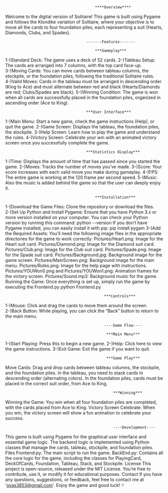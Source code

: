 											****Overview****
Welcome to the digital version of Solitaire! This game is built using Pygame and follows the Klondike variation of Solitaire, where your objective is to move all the cards to four foundation piles, each representing a suit (Hearts, Diamonds, Clubs, and Spades).

										-------Features-------

											***Gameplay***


1-)Standard Deck: The game uses a deck of 52 cards.
2-)Tableau Setup: The cards are arranged into 7 columns, with the top card face-up.
3-)Moving Cards: You can move cards between tableau columns, the stockpile, or the foundation piles, following the traditional Solitaire rules.
4-)Valid Moves: Cards in the tableau must be arranged in descending order (King to Ace) and must alternate between red and black (Hearts/Diamonds are red; Clubs/Spades are black).
5-)Winning Condition: The game is won when all cards are successfully placed in the foundation piles, organized in ascending order (Ace to King).

										***User Interface***


1-)Main Menu: Start a new game, check the game instructions (Help), or quit the game.
2-)Game Screen: Displays the tableau, the foundation piles, the stockpile.
3-)Help Screen: Learn how to play the game and understand the rules.
4-)Victory Screen: Celebrate your win with an animated victory screen once you successfully complete the game.

										***Statistics Display***


1-)Time: Displays the amount of time that has passed since you started the game.
2-)Moves: Tracks the number of moves you’ve made.
3-)Score: Your score increases with each valid move you make during gameplay.
4-)FPS: The entire game is working at the 120 frame per second speed.
5-)Music: Also the music is added behind the game so that the user can deeply enjoy it.

											***Installation***


1-)Download the Game Files: Clone the repository or download the files.
2-)Set Up Python and Install Pygame: Ensure that you have Python 3.x or more version installed on your computer. You can check your Python version by running this command:
python --version
If you don’t have Pygame installed, you can easily install it with pip:
pip install pygam
3-)Add the Required Assets: You’ll need the following image files in the appropriate directories for the game to work correctly:
Pictures/Heart.png: Image for the Heart suit card.
Pictures/Diamond.png: Image for the Diamond suit card.
Pictures/Club.png: Image for the Club suit card.
Pictures/Spade.png: Image for the Spade suit card.
Pictures/Background.jpg: Background image for the game screen.
Pictures/MainScreen.png: Background image for the main menu.
Pictures/Rules.png: Image for the help page with instructions.
Pictures/YOUWon0.png and Pictures/YOUWon1.png: Animation frames for the victory screen.
Pictures/Sound.mp3: Background music for the game.
Running the Game: Once everything is set up, simply run the game by executing the Frontend.py
python Frontend.py

												***Controls***


1-)Mouse: Click and drag the cards to move them around the screen.
2-)Back Button: While playing, you can click the “Back” button to return to the main menu.

												----Game Flow----

												 ***Main Menu***


1-)Start Playing: Press this to begin a new game.
2-)Help: Click here to view the game instructions.
3-)Exit Game: Exit the game if you want to quit.

												 ***Game Play***


Move Cards: Drag and drop cards between tableau columns, the stockpile, and the foundation piles.
In the tableau, you need to stack cards in descending order (alternating colors).
In the foundation piles, cards must be placed in the correct suit order, from Ace to King.

													***Winning***


Winning the Game: You win when all four foundation piles are completed, with the cards placed from Ace to King.
Victory Screen
Celebrate: When you win, the victory screen will show a fun animation to celebrate your success.

													----Development----


This game is built using Pygame for the graphical user interface and essential game logic. The backend logic is implemented using Python classes that manage the cards, tableau, stockpile, and foundation piles.
Files
Frontend.py: The main script to run the game.
BackEnd.py: Contains all the core logic for the game, including the classes for PlayingCard, DeckOfCards, Foundation, Tableau, Stack, and Stockpile.
License
This project is open-source, released under the MIT License. You’re free to contribute, use it, or modify it for educational purposes.
Contact
If you have any questions, suggestions, or feedback, feel free to contact me at 'ovas3853@gmail.com'.
Enjoy the game and good luck! 🃏

